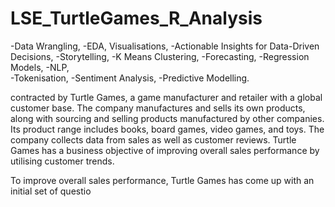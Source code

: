 # LSE_TurtleGames_R_Analysis
-Data Wrangling, 
-EDA, Visualisations, 
-Actionable Insights for Data-Driven Decisions, 
-Storytelling, 
-K Means Clustering, 
-Forecasting, 
-Regression Models, 
-NLP,  
-Tokenisation, 
-Sentiment Analysis, 
-Predictive Modelling.

contracted by Turtle Games, a game manufacturer and retailer with a global customer base. The company manufactures and sells its own products, along with sourcing and selling products manufactured by other companies. Its product range includes books, board games, video games, and toys. The company collects data from sales as well as customer reviews. Turtle Games has a business objective of improving overall sales performance by utilising customer trends.  

To improve overall sales performance, Turtle Games has come up with an initial set of questio
